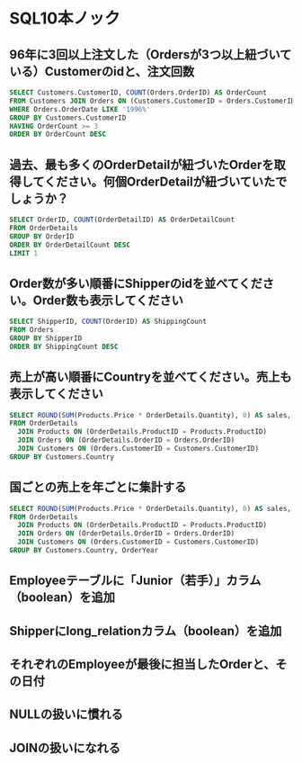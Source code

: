 # SQL10本ノック

## 96年に3回以上注文した（Ordersが3つ以上紐づいている）Customerのidと、注文回数

```sql
SELECT Customers.CustomerID, COUNT(Orders.OrderID) AS OrderCount
FROM Customers JOIN Orders ON (Customers.CustomerID = Orders.CustomerID)
WHERE Orders.OrderDate LIKE '1996%'
GROUP BY Customers.CustomerID
HAVING OrderCount >= 3
ORDER BY OrderCount DESC
```

## 過去、最も多くのOrderDetailが紐づいたOrderを取得してください。何個OrderDetailが紐づいていたでしょうか？

```sql
SELECT OrderID, COUNT(OrderDetailID) AS OrderDetailCount
FROM OrderDetails
GROUP BY OrderID
ORDER BY OrderDetailCount DESC
LIMIT 1
```

## Order数が多い順番にShipperのidを並べてください。Order数も表示してください

```sql
SELECT ShipperID, COUNT(OrderID) AS ShippingCount
FROM Orders
GROUP BY ShipperID
ORDER BY ShippingCount DESC
```

## 売上が高い順番にCountryを並べてください。売上も表示してください

```sql
SELECT ROUND(SUM(Products.Price * OrderDetails.Quantity), 0) AS sales, Customers.Country AS Country
FROM OrderDetails
  JOIN Products ON (OrderDetails.ProductID = Products.ProductID)
  JOIN Orders ON (OrderDetails.OrderID = Orders.OrderID)
  JOIN Customers ON (Orders.CustomerID = Customers.CustomerID)
GROUP BY Customers.Country
```

## 国ごとの売上を年ごとに集計する

```sql
SELECT ROUND(SUM(Products.Price * OrderDetails.Quantity), 0) AS sales, STRFTIME('%Y', Orders.OrderDate) AS OrderYear, Customers.Country AS Country
FROM OrderDetails
  JOIN Products ON (OrderDetails.ProductID = Products.ProductID)
  JOIN Orders ON (OrderDetails.OrderID = Orders.OrderID)
  JOIN Customers ON (Orders.CustomerID = Customers.CustomerID)
GROUP BY Customers.Country, OrderYear
```

## Employeeテーブルに「Junior（若手）」カラム（boolean）を追加

## Shipperにlong_relationカラム（boolean）を追加

## それぞれのEmployeeが最後に担当したOrderと、その日付

## NULLの扱いに慣れる

## JOINの扱いになれる
